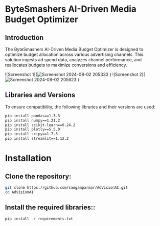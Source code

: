 # ByteSmashers AI-Driven Media Budget Optimizer

## Introduction

The ByteSmashers AI-Driven Media Budget Optimizer is designed to optimize budget allocation across various advertising channels. This solution ingests ad spend data, analyzes channel performance, and reallocates budgets to maximize conversions and efficiency.


![Screenshot 1](![Screenshot 2024-08-02 205333](https://github.com/user-attachments/assets/f381108d-0982-4225-bb21-3789ddf1d51f)
)
![Screenshot 2](![Screenshot 2024-08-02 205623](https://github.com/user-attachments/assets/13880772-7c25-4b2c-bda3-0948e77866b1)
)

## Libraries and Versions

To ensure compatibility, the following libraries and their versions are used:

```bash
pip install pandas==1.3.3
pip install numpy==1.21.2
pip install scikit-learn==0.24.2
pip install plotly==5.5.0
pip install scipy==1.7.3
pip install streamlit==1.12.2
```

# Installation
## Clone the repository:
```bash
git clone https://github.com/sangamparmar/AdVisionAI.git
cd AdVisionAI
```

## Install the required libraries::
```bash
pip install -r requirements.txt

```




